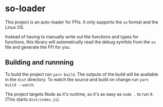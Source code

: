 # so-loader

This project is an auto-loader for FFIs. It only supports the `so` format and the Linux OS.

Instead of having to manually write out the functions and types for functions, this library will automatically read the debug symfols from the `so` file and generate the FFI for you.

## Building and runnning

To build the project run `yarn build`. The outputs of the build will be available in the `dist` directory. To watch the source and build on change run `yarn build --watch`.

The project targets Node as it's runtime, so it's as easy as `node .` to run it. (This starts `dist/index.js`).
